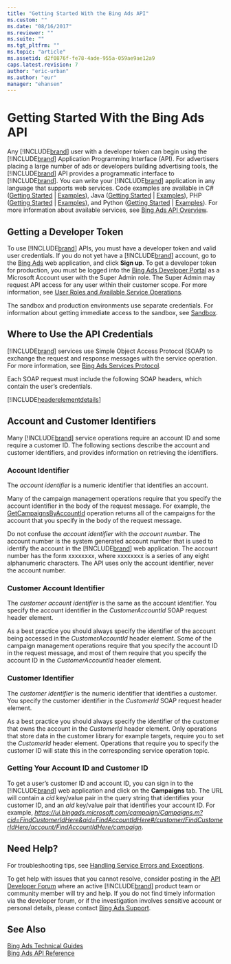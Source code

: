 ```yaml
---
title: "Getting Started With the Bing Ads API"
ms.custom: ""
ms.date: "08/16/2017"
ms.reviewer: ""
ms.suite: ""
ms.tgt_pltfrm: ""
ms.topic: "article"
ms.assetid: d2f0876f-fe78-4ade-955a-059ae9ae12a9
caps.latest.revision: 7
author: "eric-urban"
ms.author: "eur"
manager: "ehansen"
---
```

# Getting Started With the Bing Ads API
Any [!INCLUDE[brand](../concepts/includes/brand.md)] user with a developer token can begin using the [!INCLUDE[brand](../concepts/includes/brand.md)] Application Programming Interface (API). For advertisers placing a large number of ads or developers building advertising tools, the [!INCLUDE[brand](../concepts/includes/brand.md)] API provides a programmatic interface to [!INCLUDE[brand](../concepts/includes/brand.md)]. You can write your [!INCLUDE[brand](../concepts/includes/brand.md)] application in any language that supports web services. Code examples are available in C# ([Getting Started](../concepts/get-started/getting-started-using-csharp-with-bing-ads-services.md) | [Examples](../concepts/code-examples/csharp-examples-for-bing-ads.md)), Java ([Getting Started](../concepts/get-started/getting-started-using-java-with-bing-ads-services.md) | [Examples](../concepts/code-examples/java-examples-for-bing-ads.md)), PHP ([Getting Started](../concepts/get-started/getting-started-using-php-with-bing-ads-services.md) | [Examples](../concepts/code-examples/php-examples-for-bing-ads.md)), and Python ([Getting Started](../concepts/get-started/getting-started-using-python-with-bing-ads-services.md) | [Examples](../concepts/code-examples/python-examples-for-bing-ads.md)). For more information about available services, see [Bing Ads API Overview](../concepts/bing-ads-api-overview.md).

## <a name="direct_signup"></a>Getting a Developer Token
To use [!INCLUDE[brand](../concepts/includes/brand.md)] APIs, you must have a developer token and valid user credentials. If you do not yet have a [!INCLUDE[brand](../concepts/includes/brand.md)] account, go to the [Bing Ads](https://bingads.microsoft.com/Default.aspx) web application, and click **Sign up**. To get a developer token for production, you must be logged into the [Bing Ads Developer Portal](https://developers.bingads.microsoft.com/Account) as a Microsoft Account user with the Super Admin role. The Super Admin may request API access for any user within their customer scope. For more information, see [User Roles and Available Service Operations](../concepts/guides/customer-accounts.md#userroles).

The sandbox and production environments use separate credentials. For information about getting immediate access to the sandbox, see [Sandbox](../concepts/sandbox.md).

## <a name="where_to_use"></a>Where to Use the API Credentials
[!INCLUDE[brand](../concepts/includes/brand.md)] services use Simple Object Access Protocol (SOAP) to exchange the request and response messages with the service operation. For more information, see [Bing Ads Services Protocol](../concepts/guides/bing-ads-services-protocol.md).

Each SOAP request must include the following SOAP headers, which contain the user’s credentials.

[!INCLUDE[headerelementdetails](../concepts/includes/headerelementdetails.md)]
## <a name="accountcustomerid"></a>Account and Customer Identifiers
Many [!INCLUDE[brand](../concepts/includes/brand.md)] service operations require an account ID and some require a customer ID. The following sections describe the account and customer identifiers, and provides information on retrieving the identifiers.

### <a name="accountid"></a>Account Identifier
The *account identifier* is a numeric identifier that identifies an account.

Many of the campaign management operations require that you specify the account identifier in the body of the request message. For example, the [GetCampaignsByAccountId](https://msdn.microsoft.com/library/bing-ads-campaign-management-getcampaignsbyaccountid.aspx) operation returns all of the campaigns for the account that you specify in the body of the request message.

Do not confuse the *account identifier* with the *account number*. The account number is the system generated account number that is used to identify the account in the [!INCLUDE[brand](../concepts/includes/brand.md)] web application. The account number has the form xxxxxxxx, where xxxxxxxx is a series of any eight alphanumeric characters.
The API uses only the account identifier, never the account number.

### <a name="customeraccountid"></a>Customer Account Identifier
The *customer account identifier* is the same as the account identifier. You specify the account identifier in the *CustomerAccountId* SOAP request header element.

As a best practice you should always specify the identifier of the account being accessed in the *CustomerAccountId* header element. Some of the campaign management operations require that you specify the account ID in the request message, and most of them require that you specify the account ID in the *CustomerAccountId* header element.

### <a name="customerid"></a>Customer Identifier
The *customer identifier* is the numeric identifier that identifies a customer. You specify the customer identifier in the *CustomerId* SOAP request header element.

As a best practice you should always specify the identifier of the customer that owns the account in the *CustomerId* header element. Only operations that store data in the customer library for example targets, require you to set the *CustomerId* header element. Operations that require you to specify the customer ID will state this in the corresponding service operation topic.

### Getting Your Account ID and Customer ID
To get a user’s customer ID and account ID, you can sign in to the [!INCLUDE[brand](../concepts/includes/brand.md)] web application and click on the **Campaigns** tab. The URL will contain a *cid* key/value pair in the query string that identifies your customer ID, and an *aid* key/value pair that identifies your account ID. For example, *https://ui.bingads.microsoft.com/campaign/Campaigns.m?cid=FindCustomerIdHere&aid=FindAccountIdHere#/customer/FindCustomerIdHere/account/FindAccountIdHere/campaign*.

## <a name="need_help"></a>Need Help?
For troubleshooting tips, see [Handling Service Errors and Exceptions](../concepts/guides/handling-service-errors-and-exceptions.md).

To get help with issues that you cannot resolve, consider posting in the [API Developer Forum](http://go.microsoft.com/fwlink/?LinkId=269629) where an active [!INCLUDE[brand](../concepts/includes/brand.md)] product team or community member will try and help. If you do not find timely information via the developer forum, or if the investigation involves sensitive account or personal details, please contact [Bing Ads Support](http://go.microsoft.com/fwlink/?LinkId=269631).

## See Also
[Bing Ads Technical Guides](../concepts/bing-ads-technical-guides.md)  
[Bing Ads API Reference](../concepts/bing-ads-api-reference.md)  

